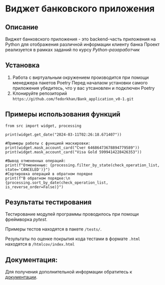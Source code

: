 # Виджет банковского приложения

## Описание

Виджет банковского приложения - это backend-часть приложения на Python для отображения различной информации клиенту банка
Проект реализуется в рамках заданий по курсу *Python-разаработчик*

## Установка

1. Работа с виртуальным окружением производится при помощи менеджера пакетов Poetry
Перед началаом установки самого приложения убедитесь, что у вас утсановлен и подключен Poetry
2. Клонируйте репозиторий ` https://github.com/fedorkhan/Bank_application_v0-1.git `

## Примеры использования функций

```
from src import widget, processing

print(widget.get_date("2024-03-11T02:26:18.671407"))

#Примеры работы с функцией маскировки:
print(widget.mask_account_card("Счет 64686473678894779589"))
print(widget.mask_account_card("Visa Gold 5999414228426353"))

#Вывод отмененных операций:
print(f"Отмененные: {processing.filter_by_state(check_operation_list, state='CANCELED')}")
#Сортировка операций в обратном порядке
print(f"В обратном порядке:\n {processing.sort_by_date(check_operation_list, is_reverse_order=False)}")

```

## Результаты тестирования
Тестирование модулей программы проводилось при помощи фреймворка *pytest*.

Примеры тестов находятся в пакете ` /tests/ `. 

Результаты по оценке покрытия кода тестами в формате `.html` находятся в `/htmlcov/index.html`

## Документация:

Для получения дополнительной информации обратитесь к [документации](README.md).
